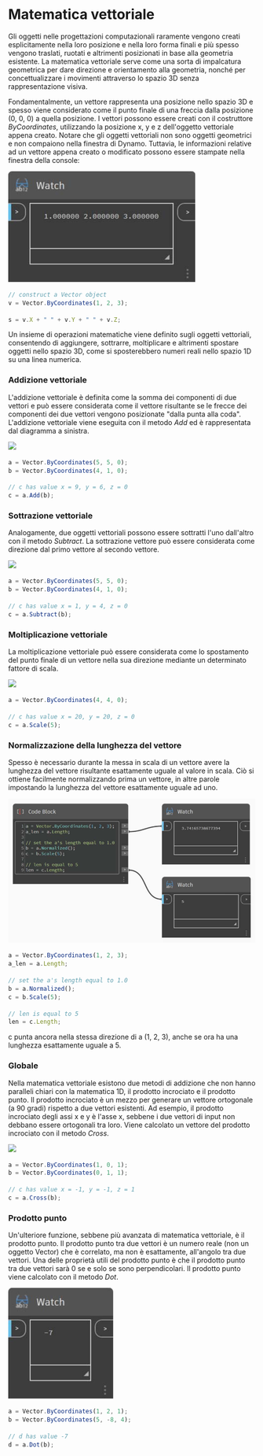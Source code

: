 # Matematica vettoriale

Gli oggetti nelle progettazioni computazionali raramente vengono creati esplicitamente nella loro posizione e nella loro forma finali e più spesso vengono traslati, ruotati e altrimenti posizionati in base alla geometria esistente. La matematica vettoriale serve come una sorta di impalcatura geometrica per dare direzione e orientamento alla geometria, nonché per concettualizzare i movimenti attraverso lo spazio 3D senza rappresentazione visiva.

Fondamentalmente, un vettore rappresenta una posizione nello spazio 3D e spesso viene considerato come il punto finale di una freccia dalla posizione (0, 0, 0) a quella posizione. I vettori possono essere creati con il costruttore _ByCoordinates_, utilizzando la posizione x, y e z dell'oggetto vettoriale appena creato. Notare che gli oggetti vettoriali non sono oggetti geometrici e non compaiono nella finestra di Dynamo. Tuttavia, le informazioni relative ad un vettore appena creato o modificato possono essere stampate nella finestra della console:

![](../images/8-2/3/vectormath01.jpg)

```js
// construct a Vector object
v = Vector.ByCoordinates(1, 2, 3);

s = v.X + " " + v.Y + " " + v.Z;
```

Un insieme di operazioni matematiche viene definito sugli oggetti vettoriali, consentendo di aggiungere, sottrarre, moltiplicare e altrimenti spostare oggetti nello spazio 3D, come si sposterebbero numeri reali nello spazio 1D su una linea numerica.

### Addizione vettoriale

L'addizione vettoriale è definita come la somma dei componenti di due vettori e può essere considerata come il vettore risultante se le frecce dei componenti dei due vettori vengono posizionate "dalla punta alla coda". L'addizione vettoriale viene eseguita con il metodo _Add_ ed è rappresentata dal diagramma a sinistra.

![](../images/8-2/3/VectorMath\_02.png)

```js
a = Vector.ByCoordinates(5, 5, 0);
b = Vector.ByCoordinates(4, 1, 0);

// c has value x = 9, y = 6, z = 0
c = a.Add(b);
```

### Sottrazione vettoriale

Analogamente, due oggetti vettoriali possono essere sottratti l'uno dall'altro con il metodo _Subtract_. La sottrazione vettore può essere considerata come direzione dal primo vettore al secondo vettore.

![](../images/8-2/3/VectorMath\_03.png)

```js
a = Vector.ByCoordinates(5, 5, 0);
b = Vector.ByCoordinates(4, 1, 0);

// c has value x = 1, y = 4, z = 0
c = a.Subtract(b);
```

### Moltiplicazione vettoriale

La moltiplicazione vettoriale può essere considerata come lo spostamento del punto finale di un vettore nella sua direzione mediante un determinato fattore di scala.

![](../images/8-2/3/VectorMath\_04.png)

```js
a = Vector.ByCoordinates(4, 4, 0);

// c has value x = 20, y = 20, z = 0
c = a.Scale(5);
```

### Normalizzazione della lunghezza del vettore

Spesso è necessario durante la messa in scala di un vettore avere la lunghezza del vettore risultante esattamente uguale al valore in scala. Ciò si ottiene facilmente normalizzando prima un vettore, in altre parole impostando la lunghezza del vettore esattamente uguale ad uno.

![](../images/8-2/3/vectormath05.jpg)

```js
a = Vector.ByCoordinates(1, 2, 3);
a_len = a.Length;

// set the a's length equal to 1.0
b = a.Normalized();
c = b.Scale(5);

// len is equal to 5
len = c.Length;
```

c punta ancora nella stessa direzione di a (1, 2, 3), anche se ora ha una lunghezza esattamente uguale a 5.

### Globale

Nella matematica vettoriale esistono due metodi di addizione che non hanno paralleli chiari con la matematica 1D, il prodotto incrociato e il prodotto punto. Il prodotto incrociato è un mezzo per generare un vettore ortogonale (a 90 gradi) rispetto a due vettori esistenti. Ad esempio, il prodotto incrociato degli assi x e y è l'asse x, sebbene i due vettori di input non debbano essere ortogonali tra loro. Viene calcolato un vettore del prodotto incrociato con il metodo _Cross_.

![](../images/8-2/3/VectorMath\_06.png)

```js
a = Vector.ByCoordinates(1, 0, 1);
b = Vector.ByCoordinates(0, 1, 1);

// c has value x = -1, y = -1, z = 1
c = a.Cross(b);
```

### Prodotto punto

Un'ulteriore funzione, sebbene più avanzata di matematica vettoriale, è il prodotto punto. Il prodotto punto tra due vettori è un numero reale (non un oggetto Vector) che è correlato, ma non è esattamente, all'angolo tra due vettori. Una delle proprietà utili del prodotto punto è che il prodotto punto tra due vettori sarà 0 se e solo se sono perpendicolari. Il prodotto punto viene calcolato con il metodo _Dot_.

![](../images/8-2/3/vectormath07.jpg)

```js
a = Vector.ByCoordinates(1, 2, 1);
b = Vector.ByCoordinates(5, -8, 4);

// d has value -7
d = a.Dot(b);
```
